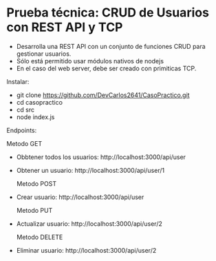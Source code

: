 # Prueba técnica: CRUD de Usuarios con REST API y TCP

- Desarrolla una REST API con un conjunto de funciones CRUD para gestionar usuarios.
- Sólo está permitido usar módulos nativos de nodejs
- En el caso del web server, debe ser creado con primiticas TCP.

Instalar:
- git clone https://github.com/DevCarlos2641/CasoPractico.git
- cd casopractico
- cd src
- node index.js

Endpoints:

  Metodo GET
- Obbtener todos los usuarios: http://localhost:3000/api/user
- Obtener un usuario: http://localhost:3000/api/user/1

  Metodo POST
- Crear usuario: http://localhost:3000/api/user

  Metodo PUT
- Actualizar usuario: http://localhost:3000/api/user/2

  Metodo DELETE
- Eliminar usuario: http://localhost:3000/api/user/2
